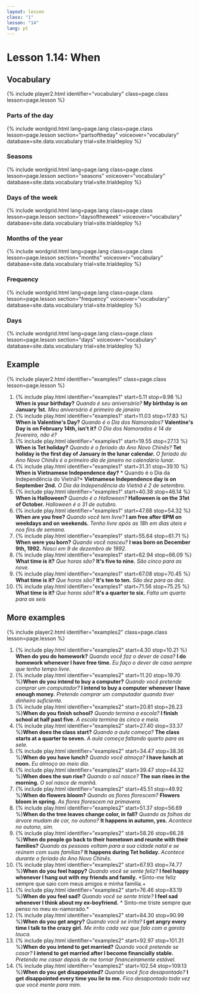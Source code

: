 ```yaml
---
layout: lesson
class: "1"
lesson: "14"
lang: pt
---
```


# Lesson 1.14: When



## Vocabulary
{% include player2.html identifier="vocabulary" class=page.class lesson=page.lesson %}

### Parts of the day

{% include wordgrid.html lang=page.lang
		class=page.class 
		lesson=page.lesson 
		section="partsoftheday"
		voiceover="vocabulary"
		database=site.data.vocabulary 
		trial=site.trialdeploy %}


### Seasons

{% include wordgrid.html lang=page.lang
		class=page.class 
		lesson=page.lesson 
		section="seasons"
		voiceover="vocabulary"
		database=site.data.vocabulary 
		trial=site.trialdeploy %}
		

### Days of the week


{% include wordgrid.html lang=page.lang
		class=page.class 
		lesson=page.lesson 
		section="daysoftheweek"
		voiceover="vocabulary"
		database=site.data.vocabulary 
		trial=site.trialdeploy %}



### Months of the year

{% include wordgrid.html lang=page.lang
		class=page.class 
		lesson=page.lesson 
		section="months"
		voiceover="vocabulary"
		database=site.data.vocabulary 
		trial=site.trialdeploy %}



### Frequency

{% include wordgrid.html lang=page.lang
		class=page.class 
		lesson=page.lesson 
		section="frequency"
		voiceover="vocabulary"
		database=site.data.vocabulary 
		trial=site.trialdeploy %}

### Days

{% include wordgrid.html lang=page.lang
		class=page.class 
		lesson=page.lesson 
		section="days"
		voiceover="vocabulary"
		database=site.data.vocabulary 
		trial=site.trialdeploy %}



## Example
{% include player2.html identifier="examples1" class=page.class lesson=page.lesson %}

1. {% include play.html identifier="examples1" start=5.11 stop=9.98 %} **When is your birthday?** *Quando é seu aniversário?* **My birthday is on January 1st.** *Meu aniversário é primeiro de janeiro*
2. {% include play.html identifier="examples1" start=11.03 stop=17.83 %} **When is Valentine's Day?** *Quando é o Dia dos Namorados?* **Valentine's Day is on February 14th, isn't it?** *O Dia dos Namorados é 14 de fevereiro, não é?*
3. {% include play.html identifier="examples1" start=19.55 stop=27.13 %} **When is Tet holiday?** *Quando é o feriado do Ano Novo Chinês?* **Tet holiday is the first day of January in the lunar calendar.** *O feriado do Ano Novo Chinês é o primeiro dia de janeiro no calendário lunar.*
4. {% include play.html identifier="examples1" start=31.31 stop=39.10 %} **When is Vietnamese Independence day?** *
Quando é o Dia da Independência do Vietnã?* **Vietnamese Independence day is on September 2nd.** *O Dia da Independência do Vietnã é 2 de setembro.*
5. {% include play.html identifier="examples1" start=40.38 stop=46.14 %} **When is Halloween?** *Quando é o Halloween?* **Halloween is on the 31st of October.** *Halloween é o 31 de outubro.*
6. {% include play.html identifier="examples1" start=47.68 stop=54.32 %} **When are you free?** *Quando você tem livre?* **I am free after 6PM on weekdays and on weekends.** *Tenho livre após as 18h em dias úteis e nos fins de semana.*
7. {% include play.html identifier="examples1" start=55.64 stop=61.71 %} **When were you born?** *Quando você nasceu?* **I was born on December 9th, 1992.** *Nasci em 9 de dezembro de 1992.*
8. {% include play.html identifier="examples1" start=62.94 stop=66.09 %} **What time is it?** *Que horas são?* **It's five to nine.** *São cinco para as nove.*
9. {% include play.html identifier="examples1" start=67.08 stop=70.45 %} **What time is it?** *Que horas são?* **It's ten to ten.** *São dez para as dez.*
10. {% include play.html identifier="examples1" start=71.56 stop=75.25 %} **What time is it?** *Que horas são?* **It's a quarter to six.** *Falta um quarto para as seis*




## More examples
{% include player2.html identifier="examples2" class=page.class lesson=page.lesson %}

1. {% include play.html identifier="examples2" start=4.30 stop=10.21 %} **When do you do homework?** *Quando você faz o dever de casa?* **I do homework whenever I have free time.** *Eu faço o dever de casa sempre que tenho tempo livre.*
2. {% include play.html identifier="examples2" start=11.20 stop=19.70 %}**When do you intend to buy a computer?** *Quando você pretende comprar um computador?* **I intend to buy a computer whenever I have enough money.** *Pretendo comprar um computador quando tiver dinheiro suficiente.*
3. {% include play.html identifier="examples2" start=20.81 stop=26.23 %}**When do you finish school?** *Quando termina a escola?* **I finish school at half past five.** *A escola termina às cinco e meia.*
4. {% include play.html identifier="examples2" start=27.40 stop=33.37 %}**When does the class start?** *Quando a aula começa?* **The class starts at a quarter to seven.** *A aula começa faltando quarto para as sete.*
5. {% include play.html identifier="examples2" start=34.47 stop=38.36 %}**When do you have lunch?** *Quando você almoça?* **I have lunch at noon.** *Eu almoço ao meio dia.*
6. {% include play.html identifier="examples2" start=39.47 stop=44.32 %}**When does the sun rise?** *Quando o sol nasce?* **The sun rises in the morning.** *O sol nasce de manhã.*
7. {% include play.html identifier="examples2" start=45.51 stop=49.92 %}**When do flowers bloom?** *Quando as flores florescem?* **Flowers bloom in spring.** *As flores florescem na primavera.*
8. {% include play.html identifier="examples2" start=51.37 stop=56.69 %}**When do the tree leaves change color, in fall?** *Quando as folhas da árvore mudam de cor, no outono?* **It happens in autumn, yes.** *Acontece no outono, sim.*
9. {% include play.html identifier="examples2" start=58.26 stop=66.28 %}**When do people go back to their hometown and reunite with their families?** *Quando as pessoas voltam para a sua cidade natal e se reúnem com suas famílias?* **It happens during Tet holiday.** *Acontece durante o feriado do Ano Novo Chinês.*
10. {% include play.html identifier="examples2" start=67.93 stop=74.77 %}**When do you feel happy?** *Quando você se sente feliz?* **I feel happy whenever I hang out with my friends and family.** *Sinto-me feliz sempre que saio com meus amigos e minha família.+
11. {% include play.html identifier="examples2" start=76.46 stop=83.19 %}**When do you feel sad?** *Quando você se sente triste?* **I feel sad whenever I think about my ex-boyfriend.** * Sinto-me triste sempre que penso no meu ex-namorado.*
12. {% include play.html identifier="examples2" start=84.30 stop=90.99 %}**When do you get angry?** *Quando você se irrita?* **I get angry every time I talk to the crazy girl.** *Me irrito cada vez que falo com a garota louca.*
13. {% include play.html identifier="examples2" start=92.97 stop=101.31 %}**When do you intend to get married?** *Quando você pretende se casar?* **I intend to get married after I become financially stable.** *Pretendo me casar depois de me tornar financeiramente estável.*
14. {% include play.html identifier="examples2" start=102.54 stop=109.13 %}**When do you get disappointed?** *Quando você fica desapontado?* **I get disappointed every time you lie to me.** *Fico desapontado toda vez que você mente para mim.*

